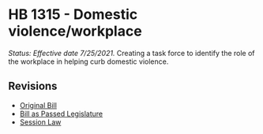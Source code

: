 # HB 1315 - Domestic violence/workplace
*Status: Effective date 7/25/2021.*
Creating a task force to identify the role of the workplace in helping curb domestic violence.

## Revisions
* [Original Bill](1/)
* [Bill as Passed Legislature](1/)
* [Session Law](1/)